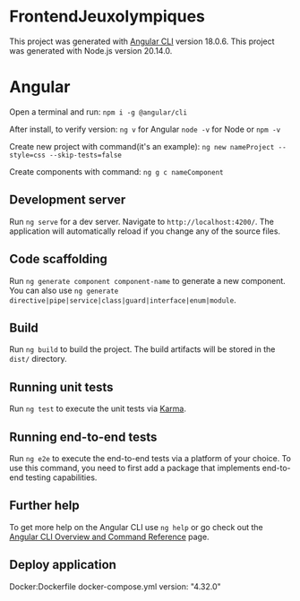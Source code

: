 # FrontendJeuxolympiques

This project was generated with [Angular CLI](https://github.com/angular/angular-cli) version 18.0.6.
This project was generated with Node.js version 20.14.0.

# Angular

Open a terminal and run:
`npm i -g @angular/cli`

After install, to verify version:
`ng v` for Angular
`node -v` for Node or `npm -v`

Create new project with command(it's an example):
`ng new nameProject --style=css --skip-tests=false`

Create components with command:
`ng g c nameComponent`

## Development server

Run `ng serve` for a dev server. Navigate to `http://localhost:4200/`. The application will automatically reload if you change any of the source files.

## Code scaffolding

Run `ng generate component component-name` to generate a new component. You can also use `ng generate directive|pipe|service|class|guard|interface|enum|module`.

## Build

Run `ng build` to build the project. The build artifacts will be stored in the `dist/` directory.

## Running unit tests

Run `ng test` to execute the unit tests via [Karma](https://karma-runner.github.io).

## Running end-to-end tests

Run `ng e2e` to execute the end-to-end tests via a platform of your choice. To use this command, you need to first add a package that implements end-to-end testing capabilities.

## Further help

To get more help on the Angular CLI use `ng help` or go check out the [Angular CLI Overview and Command Reference](https://angular.dev/tools/cli) page.

## Deploy application
Docker:Dockerfile
docker-compose.yml
version: "4.32.0"
